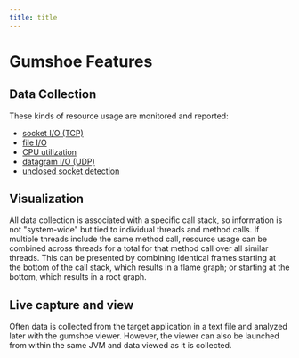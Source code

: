 ```yaml
---
title: title
---
```


Gumshoe Features
================

Data Collection
---------------

These kinds of resource usage are monitored and reported:
- [socket I/O (TCP)](types/socket-io.md)
- [file I/O](types/file-io.md)
- [CPU utilization](types/cpu-stats.md)
- [datagram I/O (UDP)](types/datagram-io.md)
- [unclosed socket detection](types/socket-unclosed.md)

Visualization
-------------

All data collection is associated with a specific call stack, so information is not "system-wide"
but tied to individual threads and method calls.  If multiple threads include the same method call,
resource usage can be combined across threads for a total for that method call over all similar threads.
This can be presented by combining identical frames starting at the bottom of the call stack, 
which results in a flame graph; or starting at the bottom, which results in a root graph.

Live capture and view 
---------------------

Often data is collected from the target application in a text file and analyzed later with the gumshoe viewer.
However, the viewer can also be launched from within the same JVM and data viewed as it is collected.  
